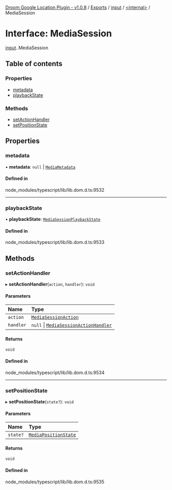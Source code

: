 [Droom Google Location Plugin - v1.0.8](../README.md) / [Exports](../modules.md) / [input](../modules/input.md) / [<internal\>](../modules/input._internal_.md) / MediaSession

# Interface: MediaSession

[input](../modules/input.md).[<internal>](../modules/input._internal_.md).MediaSession

## Table of contents

### Properties

- [metadata](input._internal_.MediaSession.md#metadata)
- [playbackState](input._internal_.MediaSession.md#playbackstate)

### Methods

- [setActionHandler](input._internal_.MediaSession.md#setactionhandler)
- [setPositionState](input._internal_.MediaSession.md#setpositionstate)

## Properties

### metadata

• **metadata**: ``null`` \| [`MediaMetadata`](../modules/input._internal_.md#mediametadata)

#### Defined in

node_modules/typescript/lib/lib.dom.d.ts:9532

___

### playbackState

• **playbackState**: [`MediaSessionPlaybackState`](../modules/input._internal_.md#mediasessionplaybackstate)

#### Defined in

node_modules/typescript/lib/lib.dom.d.ts:9533

## Methods

### setActionHandler

▸ **setActionHandler**(`action`, `handler`): `void`

#### Parameters

| Name | Type |
| :------ | :------ |
| `action` | [`MediaSessionAction`](../modules/input._internal_.md#mediasessionaction) |
| `handler` | ``null`` \| [`MediaSessionActionHandler`](input._internal_.MediaSessionActionHandler.md) |

#### Returns

`void`

#### Defined in

node_modules/typescript/lib/lib.dom.d.ts:9534

___

### setPositionState

▸ **setPositionState**(`state?`): `void`

#### Parameters

| Name | Type |
| :------ | :------ |
| `state?` | [`MediaPositionState`](input._internal_.MediaPositionState.md) |

#### Returns

`void`

#### Defined in

node_modules/typescript/lib/lib.dom.d.ts:9535
